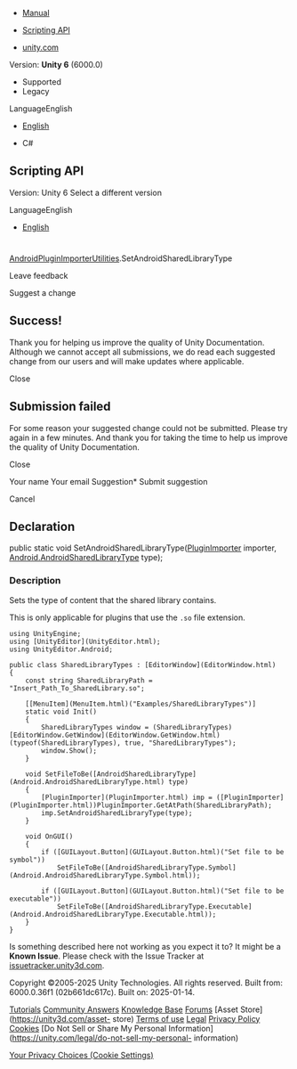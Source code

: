 [ ]()

  * [Manual](../Manual/index.html)
  * [Scripting API](../ScriptReference/index.html)

  * [unity.com](https://unity.com/)

Version: **Unity 6** (6000.0)

  * Supported
  * Legacy

LanguageEnglish

  * [English]()

  * C#

[ ](https://docs.unity3d.com)

## Scripting API

Version: Unity 6 Select a different version

LanguageEnglish

  * [English]()

#
[AndroidPluginImporterUtilities](Android.AndroidPluginImporterUtilities.html).SetAndroidSharedLibraryType

Leave feedback

Suggest a change

## Success!

Thank you for helping us improve the quality of Unity Documentation. Although
we cannot accept all submissions, we do read each suggested change from our
users and will make updates where applicable.

Close

## Submission failed

For some reason your suggested change could not be submitted. Please <a>try
again</a> in a few minutes. And thank you for taking the time to help us
improve the quality of Unity Documentation.

Close

Your name Your email Suggestion* Submit suggestion

Cancel

[ ]()

## Declaration

public static void
SetAndroidSharedLibraryType([PluginImporter](PluginImporter.html) importer,
[Android.AndroidSharedLibraryType](Android.AndroidSharedLibraryType.html)
type);

### Description

Sets the type of content that the shared library contains.

This is only applicable for plugins that use the `.so` file extension.

    
    
    using UnityEngine;
    using [UnityEditor](UnityEditor.html);
    using UnityEditor.Android;  
      
    public class SharedLibraryTypes : [EditorWindow](EditorWindow.html)
    {
        const string SharedLibraryPath = "Insert_Path_To_SharedLibrary.so";  
      
        [[MenuItem](MenuItem.html)("Examples/SharedLibraryTypes")]
        static void Init()
        {
            SharedLibraryTypes window = (SharedLibraryTypes)[EditorWindow.GetWindow](EditorWindow.GetWindow.html)(typeof(SharedLibraryTypes), true, "SharedLibraryTypes");
            window.Show();
        }  
      
        void SetFileToBe([AndroidSharedLibraryType](Android.AndroidSharedLibraryType.html) type)
        {
            [PluginImporter](PluginImporter.html) imp = ([PluginImporter](PluginImporter.html))PluginImporter.GetAtPath(SharedLibraryPath);
            imp.SetAndroidSharedLibraryType(type);
        }  
      
        void OnGUI()
        {
            if ([GUILayout.Button](GUILayout.Button.html)("Set file to be symbol"))
                SetFileToBe([AndroidSharedLibraryType.Symbol](Android.AndroidSharedLibraryType.Symbol.html));  
      
            if ([GUILayout.Button](GUILayout.Button.html)("Set file to be executable"))
                SetFileToBe([AndroidSharedLibraryType.Executable](Android.AndroidSharedLibraryType.Executable.html));
        }
    }
    

Is something described here not working as you expect it to? It might be a
**Known Issue**. Please check with the Issue Tracker at
[issuetracker.unity3d.com](https://issuetracker.unity3d.com).

Copyright ©2005-2025 Unity Technologies. All rights reserved. Built from:
6000.0.36f1 (02b661dc617c). Built on: 2025-01-14.

[Tutorials](https://unity3d.com/learn) [Community
Answers](https://answers.unity3d.com) [Knowledge
Base](https://support.unity3d.com/hc/en-us)
[Forums](https://forum.unity3d.com) [Asset Store](https://unity3d.com/asset-
store) [Terms of use](https://docs.unity3d.com/Manual/TermsOfUse.html)
[Legal](https://unity.com/legal) [Privacy
Policy](https://unity.com/legal/privacy-policy)
[Cookies](https://unity.com/legal/cookie-policy) [Do Not Sell or Share My
Personal Information](https://unity.com/legal/do-not-sell-my-personal-
information)

[Your Privacy Choices (Cookie Settings)](javascript:void\(0\);)

